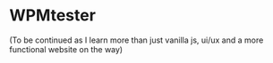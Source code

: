 # WPMtester
(To be continued as I learn more than just vanilla js, ui/ux and a more functional website on the way)
